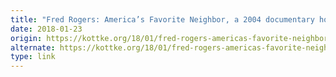 ```yaml
---
title: "Fred Rogers: America’s Favorite Neighbor, a 2004 documentary hosted by Michael Keaton"
date: 2018-01-23
origin: https://kottke.org/18/01/fred-rogers-americas-favorite-neighbor-a-2004-documentary-hosted-by-michael-keaton
alternate: https://kottke.org/18/01/fred-rogers-americas-favorite-neighbor-a-2004-documentary-hosted-by-michael-keaton
type: link
---
```



